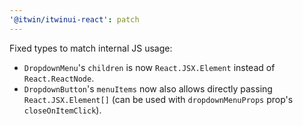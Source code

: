 ```yaml
---
'@itwin/itwinui-react': patch
---
```


Fixed types to match internal JS usage:
- `DropdownMenu`'s `children` is now `React.JSX.Element` instead of `React.ReactNode`.
- `DropdownButton`'s `menuItems` now also allows directly passing `React.JSX.Element[]` (can be used with `dropdownMenuProps` prop's `closeOnItemClick`).
